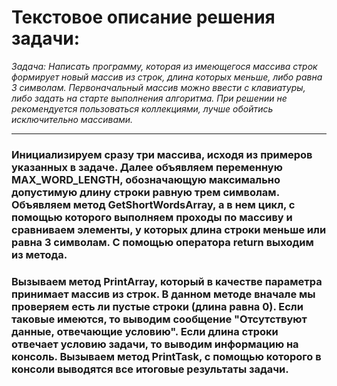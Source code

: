 # Текстовое описание решения задачи:
*Задача: Написать программу, которая из имеющегося массива строк формирует новый массив из строк, длина которых меньше, либо равна 3 символам. Первоначальный массив можно ввести с клавиатуры, либо задать на старте выполнения алгоритма. При решении не рекомендуется пользоваться коллекциями, лучше обойтись исключительно массивами.*
______________
### Инициализируем сразу три массива, исходя из примеров указанных в задаче. Далее объявляем переменную MAX_WORD_LENGTH, обозначающую максимально допустимую длину строки равную трем символам. Объявляем метод GetShortWordsArray, а в нем цикл, с помощью которого выполняем проходы по массиву и сравниваем элементы, у которых длина строки меньше или равна 3 символам. С помощью оператора return выходим из метода. 
### Вызываем метод PrintArray, который в качестве параметра принимает массив из строк. В данном методе вначале мы проверяем есть ли пустые строки (длина равна 0). Если таковые имеются, то выводим сообщение "Отсутствуют данные, отвечающие условию". Если длина строки отвечает условию задачи, то выводим информацию на консоль. Вызываем метод PrintTask, с помощью которого в консоли выводятся все итоговые результаты задачи. 

